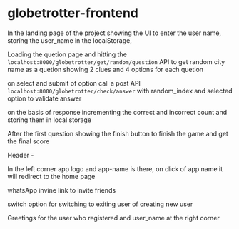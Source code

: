 # globetrotter-frontend

In the landing page of the project showing the UI to enter the user name, storing the user_name in the localStorage,

Loading the quetion page and hitting the `localhost:8000/globetrotter/get/random/question` API to get random city name as a quetion showing 2 clues and 4 options for each quetion

on select and submit of option call a post API `localhost:8000/globetrotter/check/answer` with random_index and selected option to validate answer

on the basis of response incrementing the correct and incorrect count and storing them in local storage

After the first question showing the finish button to finish the game and get the final score

Header - 

In the left corner app logo and app-name is there, on click of app name it will redirect to the home page

whatsApp invine link to invite friends 

switch option for switching to exiting user of creating new user

Greetings for the user who registered and user_name at the right corner

